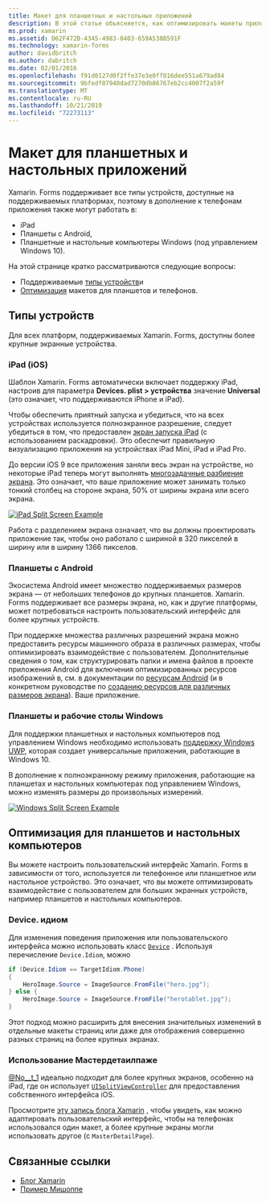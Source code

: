 ```yaml
---
title: Макет для планшетных и настольных приложений
description: В этой статье объясняется, как оптимизировать макеты приложений Xamarin. Forms для планшетов, а не телефонов.
ms.prod: xamarin
ms.assetid: D62F472B-4345-4983-8403-659A538B591F
ms.technology: xamarin-forms
author: davidbritch
ms.author: dabritch
ms.date: 02/01/2016
ms.openlocfilehash: f91d0127d0f2ffe37e3e0ff016dee551a679ad84
ms.sourcegitcommit: 9bfedf07940dad7270db86767eb2cc4007f2a59f
ms.translationtype: MT
ms.contentlocale: ru-RU
ms.lasthandoff: 10/21/2019
ms.locfileid: "72273113"
---
```

# <a name="layout-for-tablet-and-desktop-apps"></a>Макет для планшетных и настольных приложений

Xamarin. Forms поддерживает все типы устройств, доступные на поддерживаемых платформах, поэтому в дополнение к телефонам приложения также могут работать в:

- iPad
- Планшеты с Android,
- Планшетные и настольные компьютеры Windows (под управлением Windows 10).

На этой странице кратко рассматриваются следующие вопросы:

- Поддерживаемые [типы устройств](#Device_Types)и
- [Оптимизация](#optimize) макетов для планшетов и телефонов.

<a name="Device_Types" />

## <a name="device-types"></a>Типы устройств

Для всех платформ, поддерживаемых Xamarin. Forms, доступны более крупные экранные устройства.

### <a name="ipads-ios"></a>iPad (iOS)

Шаблон Xamarin. Forms автоматически включает поддержку iPad, настроив для параметра **Devices. plist > устройства** значение **Universal** (это означает, что поддерживаются iPhone и iPad).

Чтобы обеспечить приятный запуска и убедиться, что на всех устройствах используется полноэкранное разрешение, следует убедиться в том, что предоставлен [экран запуска iPad](~/ios/app-fundamentals/images-icons/launch-screens.md) (с использованием раскадровки). Это обеспечит правильную визуализацию приложения на устройствах iPad Mini, iPad и iPad Pro.

До версии iOS 9 все приложения заняли весь экран на устройстве, но некоторые iPad теперь могут выполнять [многозадачные разбиение экрана](~/ios/platform/multitasking.md).
Это означает, что ваше приложение может занимать только тонкий столбец на стороне экрана, 50% от ширины экрана или всего экрана.

[![](tablet-images/ipad-sml.png "iPad Split Screen Example")](tablet-images/ipad.png#lightbox "iPad Split Screen Example")

Работа с разделением экрана означает, что вы должны проектировать приложение так, чтобы оно работало с шириной в 320 пикселей в ширину или в ширину 1366 пикселов.

### <a name="android-tablets"></a>Планшеты с Android

Экосистема Android имеет множество поддерживаемых размеров экрана — от небольших телефонов до крупных планшетов. Xamarin. Forms поддерживает все размеры экрана, но, как и другие платформы, может потребоваться настроить пользовательский интерфейс для более крупных устройств.

При поддержке множества различных разрешений экрана можно предоставить ресурсы машинного образа в различных размерах, чтобы оптимизировать взаимодействие с пользователем.
Дополнительные сведения о том, как структурировать папки и имена файлов в проекте приложения Android для включения оптимизированных ресурсов изображений в, см. в документации по [ресурсам Android](~/android/app-fundamentals/resources-in-android/index.md) (и в конкретном руководстве по [созданию ресурсов для различных размеров экрана](~/android/app-fundamentals/resources-in-android/resources-for-varying-screens.md)). Ваше приложение.

### <a name="windows-tablets-and-desktops"></a>Планшеты и рабочие столы Windows

Для поддержки планшетных и настольных компьютеров под управлением Windows необходимо использовать [поддержку Windows UWP](~/xamarin-forms/platform/windows/installation/index.md), которая создает универсальные приложения, работающие в Windows 10.

В дополнение к полноэкранному режиму приложения, работающие на планшетах и настольных компьютерах под управлением Windows, можно изменять размеры до произвольных измерений.

[![](tablet-images/splitscreen-sml.png "Windows Split Screen Example")](tablet-images/splitscreen.png#lightbox "Windows Split Screen Example")

<a name="optimize" />

## <a name="optimizing-for-tablet-and-desktop"></a>Оптимизация для планшетов и настольных компьютеров

Вы можете настроить пользовательский интерфейс Xamarin. Forms в зависимости от того, используется ли телефонное или планшетное или настольное устройство. Это означает, что вы можете оптимизировать взаимодействие с пользователем для больших экранных устройств, например планшетов и настольных компьютеров.

### <a name="deviceidiom"></a>Device. идиом

Для изменения поведения приложения или пользовательского интерфейса можно использовать класс [`Device`](~/xamarin-forms/platform/device.md) . Используя перечисление `Device.Idiom`, можно

```csharp
if (Device.Idiom == TargetIdiom.Phone)
{
    HeroImage.Source = ImageSource.FromFile("hero.jpg");
} else {
    HeroImage.Source = ImageSource.FromFile("herotablet.jpg");
}
```

Этот подход можно расширить для внесения значительных изменений в отдельные макеты страниц или даже для отображения совершенно разных страниц на более крупных экранах.

### <a name="leveraging-masterdetailpage"></a>Использование Мастердетаилпаже

[@No__t_1](xref:Xamarin.Forms.MasterDetailPage) идеально подходит для более крупных экранов, особенно на iPad, где он использует [`UISplitViewController`](xref:UIKit.UISplitViewController) для предоставления собственного интерфейса iOS.

Просмотрите [эту запись блога Xamarin](https://devblogs.microsoft.com/xamarin/bringing-xamarin-forms-apps-to-tablets/) , чтобы увидеть, как можно адаптировать пользовательский интерфейс, чтобы на телефонах использовался один макет, а более крупные экраны могли использовать другое (с `MasterDetailPage`).

## <a name="related-links"></a>Связанные ссылки

- [Блог Xamarin](https://devblogs.microsoft.com/xamarin/bringing-xamarin-forms-apps-to-tablets/)
- [Пример Мишоппе](https://github.com/jamesmontemagno/myshoppe)
